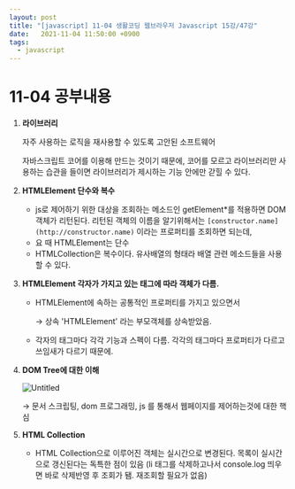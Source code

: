 ```yaml
---
layout: post
title: "[javascript] 11-04 생활코딩 웹브라우저 Javascript 15강/47강"
date:   2021-11-04 11:50:00 +0900
tags:
  - javascript
---
```


# 11-04 공부내용

1. **라이브러리**
    
    자주 사용하는 로직을 재사용할 수 있도록 고안된 소프트웨어
    
    자바스크립트 코어를 이용해 만드는 것이기 때문에, 코어를 모르고 라이브러리만 사용하는 습관을 들이면 라이브러리가 제시하는 기능 안에만 갇힐 수 있다.
    
2. **HTMLElement 단수와 복수**
    - js로 제어하기 위한 대상을 조회하는 메소드인 getElement*를 적용하면 DOM 객체가 리턴된다. 리턴된 객체의 이름을 알기위해서는 `[constructor.name](http://constructor.name)` 이라는 프로퍼티를 조회하면 되는데,
    - 요 때 HTMLElement는 단수
    - HTMLCollection은 복수이다. 유사배열의 형태라 배열 관련 메소드들을 사용할 수 있다.
3. **HTMLElement 각자가 가지고 있는 태그에 따라 객체가 다름.**
    - HTMLElement에 속하는 공통적인 프로퍼티를 가지고 있으면서
        
        → 상속 'HTMLElement' 라는 부모객체를 상속받았음.
        
    - 각자의 태그마다 각각 기능과 스펙이 다름. 각각의 태그마다 프로퍼티가 다르고 쓰임새가 다르기 때문에.
4. **DOM Tree에 대한 이해**
    
    ![Untitled](11-04%20%E1%84%80%E1%85%A9%E1%86%BC%E1%84%87%E1%85%AE%E1%84%82%E1%85%A2%E1%84%8B%E1%85%AD%E1%86%BC%2063f1a91bbe084aafa9b41c919f34598b/Untitled.png)
    
    → 문서 스크립팅, dom 프로그래밍, js 를 통해서 웹페이지를 제어하는것에 대한 핵심
    
5. **HTML Collection**
    - HTML Collection으로 이루어진 객체는 실시간으로 변경된다. 목록이 실시간으로 갱신된다는 독특한 점이 있음 (li 태그를 삭제하고나서 console.log 띄우면 바로 삭제반영 후 조회가 됌. 재조회할 필요가 없음)